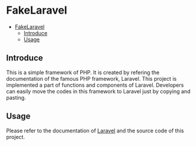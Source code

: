 # FakeLaravel

- [FakeLaravel](#fakelaravel)
    - [Introduce](#introduce)
    - [Usage](#usage)

## Introduce
This is a simple framework of PHP. It is created by refering the documentation of the famous PHP framework, Laravel. This project is implemented a part of functions and components of Laravel. Developers can easily move the codes in this framework to Laravel just by copying and pasting.

## Usage
Please refer to the documentation of [Laravel][1] and the source code of this project. 


[1]: https://laravel.com/docs/5.6